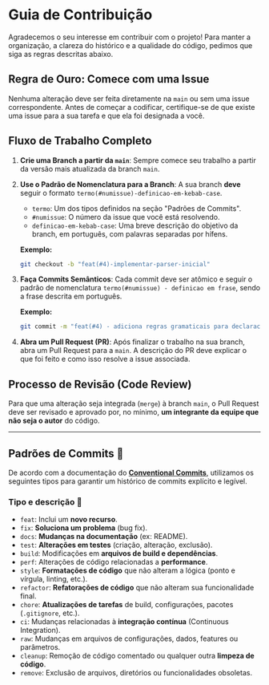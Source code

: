 # Guia de Contribuição

Agradecemos o seu interesse em contribuir com o projeto\! Para manter a organização, a clareza do histórico e a qualidade do código, pedimos que siga as regras descritas abaixo.

## Regra de Ouro: Comece com uma Issue

Nenhuma alteração deve ser feita diretamente na `main` ou sem uma issue correspondente. Antes de começar a codificar, certifique-se de que existe uma issue para a sua tarefa e que ela foi designada a você.

## Fluxo de Trabalho Completo

1.  **Crie uma Branch a partir da `main`**: Sempre comece seu trabalho a partir da versão mais atualizada da branch `main`.

2.  **Use o Padrão de Nomenclatura para a Branch**: A sua branch **deve** seguir o formato `termo(#numissue)-definicao-em-kebab-case`.

      * `termo`: Um dos tipos definidos na seção "Padrões de Commits".
      * `#numissue`: O número da issue que você está resolvendo.
      * `definicao-em-kebab-case`: Uma breve descrição do objetivo da branch, em português, com palavras separadas por hífens.

    **Exemplo:**

    ```bash
    git checkout -b "feat(#4)-implementar-parser-inicial"
    ```

3.  **Faça Commits Semânticos**: Cada commit deve ser atômico e seguir o padrão de nomenclatura `termo(#numissue) - definicao em frase`, sendo a frase descrita em português.

    **Exemplo:**

    ```bash
    git commit -m "feat(#4) - adiciona regras gramaticais para declaracoes"
    ```

4.  **Abra um Pull Request (PR)**: Após finalizar o trabalho na sua branch, abra um Pull Request para a `main`. A descrição do PR deve explicar o que foi feito e como isso resolve a issue associada.

## Processo de Revisão (Code Review)

Para que uma alteração seja integrada (`merge`) à branch `main`, o Pull Request deve ser revisado e aprovado por, no mínimo, **um integrante da equipe que não seja o autor** do código.

-----

## Padrões de Commits 📜

De acordo com a documentação do **[Conventional Commits](https://www.conventionalcommits.org/pt-br)**, utilizamos os seguintes tipos para garantir um histórico de commits explícito e legível.

### Tipo e descrição 🦄

  - `feat`: Inclui um **novo recurso**.
  - `fix`: **Soluciona um problema** (bug fix).
  - `docs`: **Mudanças na documentação** (ex: README).
  - `test`: **Alterações em testes** (criação, alteração, exclusão).
  - `build`: Modificações em **arquivos de build e dependências**.
  - `perf`: Alterações de código relacionadas a **performance**.
  - `style`: **Formatações de código** que não alteram a lógica (ponto e vírgula, linting, etc.).
  - `refactor`: **Refatorações de código** que não alteram sua funcionalidade final.
  - `chore`: **Atualizações de tarefas** de build, configurações, pacotes (`.gitignore`, etc.).
  - `ci`: Mudanças relacionadas à **integração contínua** (Continuous Integration).
  - `raw`: Mudanças em arquivos de configurações, dados, features ou parâmetros.
  - `cleanup`: Remoção de código comentado ou qualquer outra **limpeza de código**.
  - `remove`: Exclusão de arquivos, diretórios ou funcionalidades obsoletas.

